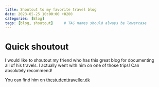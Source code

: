 ```yaml
---
title: Shoutout to my favorite travel blog
date: 2023-05-25 10:00:00 +0200
categories: [Blog]
tags: [blog, shoutout]     # TAG names should always be lowercase
---
```


# Quick shoutout
I would like to shoutout my friend who has this great blog for documenting all of his travels.
I actually went with him on one of those trips! Can absolutely recommend!

You can find him on [thestudenttraveller.dk](https://thestudenttraveller.dk)
